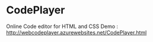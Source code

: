 # CodePlayer
Online Code editor for HTML and CSS
Demo : http://webcodeplayer.azurewebsites.net/CodePlayer.html
